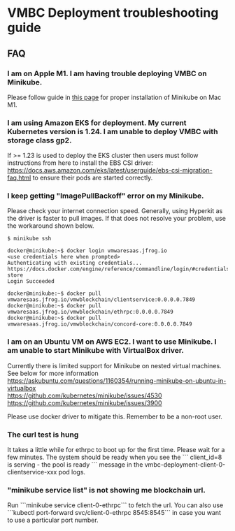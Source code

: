 # VMBC Deployment troubleshooting guide

## FAQ

### I am on Apple M1. I am having trouble deploying VMBC on Minikube.

Please follow guide in [this page](./MAC-Apple-Silicon-README.md) for proper installation of Minikube on Mac M1.

### I am using Amazon EKS for deployment. My current Kubernetes version is 1.24. I am unable to deploy VMBC with storage class gp2.

If >= 1.23 is used to deploy the EKS cluster then users must follow instructions from here to install the EBS CSI driver: https://docs.aws.amazon.com/eks/latest/userguide/ebs-csi-migration-faq.html to ensure their pods are started correctly.

### I keep getting "ImagePullBackoff" error on my Minikube.

Please check your internet connection speed. Generally, using Hyperkit as the driver is faster to pull images. If that does not resolve your problem, use the workaround shown below.

```
$ minikube ssh

docker@minikube:~$ docker login vmwaresaas.jfrog.io
<use credentials here when prompted>
Authenticating with existing credentials...
https://docs.docker.com/engine/reference/commandline/login/#credentials-store
Login Succeeded

docker@minikube:~$ docker pull vmwaresaas.jfrog.io/vmwblockchain/clientservice:0.0.0.0.7849
docker@minikube:~$ docker pull vmwaresaas.jfrog.io/vmwblockchain/ethrpc:0.0.0.0.7849
docker@minikube:~$ docker pull vmwaresaas.jfrog.io/vmwblockchain/concord-core:0.0.0.0.7849
```

### I am on an Ubuntu VM on AWS EC2. I want to use Minikube. I am unable to start Minikube with VirtualBox driver.

Currently there is limited support for Minikube on nested virtual machines. See below for more information  
https://askubuntu.com/questions/1160354/running-minikube-on-ubuntu-in-virtualbox  
https://github.com/kubernetes/minikube/issues/4530  
https://github.com/kubernetes/minikube/issues/3900

Please use docker driver to mitigate this. Remember to be a non-root user.

### The curl test is hung

It takes a little while for ethrpc to boot up for the first time. Please wait for a few minutes. The system should be ready when you see the \`\`\` client\_id=8 is serving - the pool is ready \`\`\` message in the vmbc-deployment-client-0-clientservice-xxx pod logs.

### "minikube service list" is not showing me blockchain url.

Run \`\`\`minikube service client-0-ethrpc\`\`\` to fetch the url. You can also use \`\`\`kubectl port-forward svc/client-0-ethrpc 8545:8545\`\`\` in case you want to use a particular port number.
